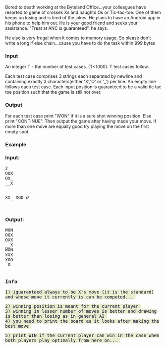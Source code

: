 <p>Bored to death working at the Byteland Office...your colleagues have resorted to game of crosses Xs and naughtd Os or Tic-tac-toe. One of them keeps on losing and is tired of the jokes. He plans to have an Android app in his phone to help him out. He is your good friend and seeks your assistance. "Treat at ANC is guaranteed", he says.</p>
<p>He also is very frugal when it comes to memory usage. So please don't write a long if else chain...cause you have to do the task within 999 bytes</p>
<h3>Input</h3>
<p>An integer T - the number of test cases. (T&lt;1000). T test cases follow.</p>
<p>Each test case comprises 3 strings each separated by newline and containing exactly 3 characters(either 'X','O' or '_') per line. An empty line follows each test case. Each input position is guaranteed to be a valid tic tac toe position such that the game is still not over.</p>
<h3>Output</h3>
<p>For each test case print "WON"&nbsp;if it is a sure shot winning position. Else print "CONTINUE". Then output the game after having made your move. If more than one move are equally good try playing the move on the first empty spot.</p>
<h3>Example</h3>
<h3><strong>Input:</strong></h3>
<pre>2
OOX
OX_
__X

XX_
XOO
_O_

</pre>
<h3><strong>Output:</strong></h3>
<pre>WON
OOX
OXX
__X
WON
XXX
XOO
_O_
</pre>
<pre><span style="white-space: normal;"><h3>Info</h3></span><span style="color: #000020; white-space: normal; background-color: #e8edd0;">1) i</span><span style="color: #000020; white-space: normal; background-color: #e8edd0;">guaranteed always to be X's move (i</span><span style="color: #000020; white-space: normal; background-color: #e8edd0;">t is the standard) and whose move it currently is can be computed...&nbsp;</span></pre>
<pre><span style="color: #000020; white-space: normal; background-color: #e8edd0;">2) winning position is meant for the current player&nbsp;<br></span><span style="color: #000020; white-space: normal; background-color: #e8edd0;">3) winning in lesser number of moves is better and drawing is better than losing as in general AI&nbsp;<br></span><span style="color: #000020; white-space: normal; background-color: #e8edd0;">4) you need to print the board as it looks after making the best move&nbsp;</span></pre>
<pre><span style="color: #000020; white-space: normal; background-color: #e8edd0;">5) print WIN if the current player can win in the case when both players play optimally from here on...&nbsp;</span></pre>
<pre><div id="_mcePaste" style="position: absolute; left: -10000px; top: 312px; width: 1px; height: 1px; overflow-x: hidden; overflow-y: hidden;">__X</div></pre>